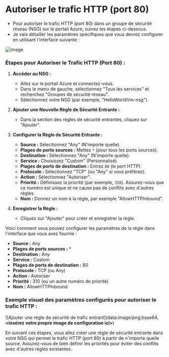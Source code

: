 # Autoriser le trafic HTTP (port 80)

- Pour autoriser le trafic HTTP (port 80) dans un groupe de sécurité réseau (NSG) sur le portail Azure, suivez les étapes ci-dessous. 
- Je vais détailler les paramètres spécifiques que vous devrez configurer en utilisant l'interface suivante :

![image](https://github.com/user-attachments/assets/62138566-aa84-4b7b-bfe5-4e644fc29211)


### Étapes pour Autoriser le Trafic HTTP (Port 80) :

1. **Accéder au NSG :**
   - Allez sur le portail Azure et connectez-vous.
   - Dans le menu de gauche, sélectionnez "Tous les services" et recherchez "Groupes de sécurité réseau".
   - Sélectionnez votre NSG (par exemple, "HelloWorldVm-nsg").

2. **Ajouter une Nouvelle Règle de Sécurité Entrante :**
   - Dans la section des règles de sécurité entrantes, cliquez sur "Ajouter".

3. **Configurer la Règle de Sécurité Entrante :**
   - **Source :** Sélectionnez "Any" (N'importe quelle).
   - **Plages de ports sources :** Mettez `*` (pour tous les ports sources).
   - **Destination :** Sélectionnez "Any" (N'importe quelle).
   - **Service :** Choisissez "Custom" (Personnalisé).
   - **Plages de ports de destination :** Entrez `80` (le port HTTP).
   - **Protocole :** Sélectionnez "TCP" (ou "Any" si vous préférez).
   - **Action :** Sélectionnez "Autoriser".
   - **Priorité :** Définissez la priorité (par exemple, `310`). Assurez-vous que ce numéro est unique et ne cause pas de conflits avec d'autres règles.
   - **Nom :** Donnez un nom à la règle, par exemple "AllowHTTPInbound".

4. **Enregistrer la Règle :**
   - Cliquez sur "Ajouter" pour créer et enregistrer la règle.

Voici comment vous pouvez configurer les paramètres de la règle dans l'interface que vous avez fournie :

- **Source :** Any
- **Plages de ports sources :** *
- **Destination :** Any
- **Service :** Custom
- **Plages de ports de destination :** 80
- **Protocole :** TCP (ou Any)
- **Action :** Autoriser
- **Priorité :** 310 (ou un autre numéro de priorité)
- **Nom :** AllowHTTPInbound

### Exemple visuel des paramètres configurés pour autoriser le trafic HTTP :

![Ajouter une règle de sécurité de trafic entrant](data:image/png;base64, **<insérez votre propre image de configuration ici>**)

En suivant ces étapes, vous allez créer une règle de sécurité entrante dans votre NSG qui permet le trafic HTTP (port 80) à partir de n'importe quelle source. Assurez-vous de bien définir les priorités pour éviter des conflits avec d'autres règles existantes.
